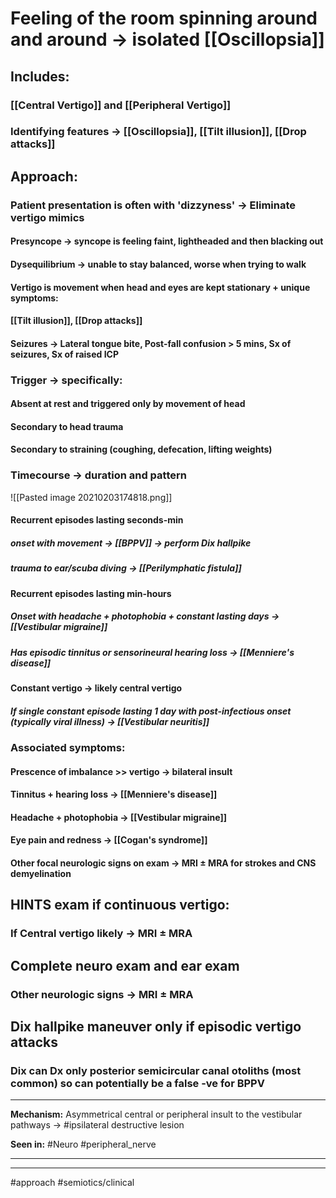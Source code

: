 # Feeling of the room spinning around and around → isolated [[Oscillopsia]]
## Includes:
### [[Central Vertigo]] and [[Peripheral Vertigo]]
### Identifying features -> [[Oscillopsia]], [[Tilt illusion]], [[Drop attacks]]
## Approach: 
### Patient presentation is often with 'dizzyness' -> Eliminate vertigo mimics
#### Presyncope -> syncope is feeling faint, lightheaded and then blacking out
#### Dysequilibrium -> unable to stay balanced, worse when trying to walk
#### Vertigo is movement when head and eyes are kept stationary + unique symptoms:
#### [[Tilt illusion]], [[Drop attacks]]
#### Seizures -> Lateral tongue bite, Post-fall confusion > 5 mins, Sx of seizures, Sx of raised ICP
### Trigger -> specifically:
#### Absent at rest and triggered only by movement of head
#### Secondary to head trauma 
#### Secondary to straining (coughing, defecation, lifting weights)
### Timecourse -> duration and pattern
![[Pasted image 20210203174818.png]]
#### Recurrent episodes lasting seconds-min
##### onset with movement -> [[BPPV]] -> perform Dix hallpike
##### trauma to ear/scuba diving -> [[Perilymphatic fistula]]
#### Recurrent episodes lasting min-hours
##### Onset with headache + photophobia + constant lasting days -> [[Vestibular migraine]]
##### Has episodic tinnitus or sensorineural hearing loss -> [[Menniere's disease]]
#### Constant vertigo -> likely central vertigo
##### If single constant episode lasting 1 day with post-infectious onset (typically viral illness) -> [[Vestibular neuritis]]
### Associated symptoms:
#### Prescence of imbalance >> vertigo -> bilateral insult 
#### Tinnitus + hearing loss -> [[Menniere's disease]]
#### Headache + photophobia -> [[Vestibular migraine]]
#### Eye pain and redness -> [[Cogan's syndrome]]
#### Other focal neurologic signs on exam -> MRI ± MRA for strokes and CNS demyelination 
## HINTS exam if continuous vertigo:
### If Central vertigo likely -> MRI ± MRA
## Complete neuro exam and ear exam
### Other neurologic signs -> MRI ± MRA
## Dix hallpike maneuver only if episodic vertigo attacks 
### Dix can Dx only posterior semicircular canal otoliths (most common) so can potentially be a false -ve for BPPV

---
**Mechanism:** Asymmetrical central or peripheral insult to the vestibular pathways -> #ipsilateral destructive lesion 

**Seen in:** #Neuro #peripheral_nerve 

---

---
#approach #semiotics/clinical  